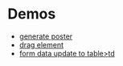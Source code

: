 # Demos

- [generate poster ](https://lei-yt.github.io/frontend-feature-demo/canvas/)
- [drag element ](https://lei-yt.github.io/frontend-feature-demo/drag/)
- [form data update to table>td ](https://lei-yt.github.io/frontend-feature-demo/edit/)
